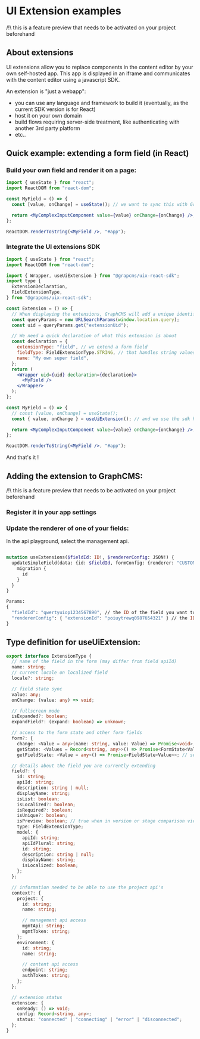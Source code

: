 # UI Extension examples

/!\ this is a feature preview that needs to be activated on your project beforehand

## About extensions

UI extensions allow you to replace components in the content editor by your own self-hosted app.
This app is displayed in an iframe and communicates with the content editor using a javascript SDK.

An extension is "just a webapp":

- you can use any language and framework to build it (eventually, as the current SDK version is for React)
- host it on your own domain
- build flows requiring server-side treatment, like authenticating with another 3rd party platform
- etc..

## Quick example: extending a form field (in React)

### Build your own field and render it on a page:

```jsx
import { useState } from "react";
import ReactDOM from "react-dom";

const MyField = () => {
  const [value, onChange] = useState(); // we want to sync this with GraphCMS later

  return <MyComplexInputComponent value={value} onChange={onChange} />;
};

ReactDOM.renderToString(<MyField />, "#app");
```

### Integrate the UI extensions SDK

```jsx
import { useState } from "react";
import ReactDOM from "react-dom";

import { Wrapper, useUiExtension } from "@grapcms/uix-react-sdk";
import type {
  ExtensionDeclaration,
  FieldExtensionType,
} from "@grapcms/uix-react-sdk";

const Extension = () => {
  // When displaying the extensions, GraphCMS will add a unique identifier 'extensionUid' to the url
  const queryParams = new URLSearchParams(window.location.query);
  const uid = queryParams.get("extensionUid");

  // We need a quick declaration of what this extension is about
  const declaration = {
    extensionType: "field", // we extend a form field
    fieldType: FieldExtensionType.STRING, // that handles string values
    name: "My own super field",
  };
  return (
    <Wrapper uid={uid} declaration={declaration}>
      <MyField />
    </Wrapper>
  );
};

const MyField = () => {
  // const [value, onChange] = useState();
  const { value, onChange } = useUiExtension(); // and we use the sdk hook to connect state

  return <MyComplexInputComponent value={value} onChange={onChange} />;
};

ReactDOM.renderToString(<MyField />, "#app");
```

And that's it !

## Adding the extension to GraphCMS:

/!\ this is a feature preview that needs to be activated on your project beforehand

### Register it in your app settings

### Update the renderer of one of your fields:

In the api playground, select the management api.

```graphql

mutation useExtensions($fieldId: ID!, $rendererConfig: JSON!) {
  updateSimpleField(data: {id: $fieldId, formConfig: {renderer: "CUSTOM", config: $rendererConfig}}){
    migration {
      id
    }
  }
}

Params:
{
  "fieldId": "qwertyuiop1234567890", // the ID of the field you want to replace
  "rendererConfig": { "extensionId": "poiuytrewq0987654321" } // the ID of the UI extension you just registered
}

```

## Type definition for useUiExtension:

```ts
export interface ExtensionType {
  // name of the field in the form (may differ from field apiId)
  name: string;
  // current locale on localized field
  locale?: string;

  // field state sync
  value: any;
  onChange: (value: any) => void;

  // fullscreen mode
  isExpanded?: boolean;
  expandField?: (expand: boolean) => unknown;

  // access to the form state and other form fields
  form?: {
    change: <Value = any>(name: string, value: Value) => Promise<void>;
    getState: <Values = Record<string, any>>() => Promise<FormState<Values>>; // see https://final-form.org/docs/final-form/types/FormState
    getFieldState: <Value = any>() => Promise<FieldState<Value>>; // see https://final-form.org/docs/final-form/types/FieldState

  // details about the field you are currently extending
  field?: {
    id: string;
    apiId: string;
    description: string | null;
    displayName: string;
    isList: boolean;
    isLocalized?: boolean;
    isRequired?: boolean;
    isUnique?: boolean;
    isPreview: boolean; // true when in version or stage comparison view
    type: FieldExtensionType;
    model: {
      apiId: string;
      apiIdPlural: string;
      id: string;
      description: string | null;
      displayName: string;
      isLocalized: boolean;
    };
  };

  // information needed to be able to use the project api's
  context?: {
    project: {
      id: string;
      name: string;

      // management api access
      mgmtApi: string;
      mgmtToken: string;
    };
    environment: {
      id: string;
      name: string;

      // content api access
      endpoint: string;
      authToken: string;
    };
  };

  // extension status
  extension: {
    onReady: () => void;
    config: Record<string, any>;
    status: "connected" | "connecting" | "error" | "disconnected";
  };
}
```

